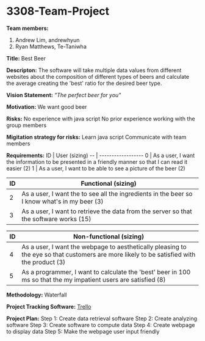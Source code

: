 # 3308-Team-Project
**Team members:**
  1. Andrew Lim, andrewhyun
  2. Ryan Matthews, Te-Taniwha

**Title:** Best Beer

**Descripton:**
  The software will take multiple data values from different websites about the composition of different types of beers and calculate the average creating the 'best' ratio for the desired beer type.
  
**Vision Statement:**
  *"The perfect beer for you"*

**Motivation:**
  We want good beer
  
**Risks:**
  No experience with java script
  No prior experience working with the group members

**Migitation strategy for risks:**
  Learn java script
  Communicate with team members
  
**Requirements:**
ID | User (sizing)
-- | ------------------
0  | As a user, I want the information to be presented in a friendly manner so that I can read it easier (2)
1  |  As a user, I want to be able to see a picture of the beer (2)

ID | Functional (sizing)
-- | --------------------
2  | As a user, I want the to see all the ingredients in the beer so I know what's in my beer (3)
3  | As a user, I want to retrieve the data from the server so that the software works (15)

ID | Non-functional (sizing)
-- | -----------------------
4  | As a user, I want the webpage to aesthetically pleasing to the eye so that customers are more likely to be satisfied with the product (3)
5  | As a programmer, I want to calculate the 'best' beer in 100 ms so that the my impatient users are satisfied (8)

**Methodology:**
  Waterfall

**Project Tracking Software:**
  [Trello](https://trello.com/3308project)
  
**Project Plan:**
  Step 1: Create data retrieval software
  Step 2: Create analyzing software
  Step 3: Create software to compute data
  Step 4: Create webpage to display data
  Step 5: Make the webpage user input friendly
